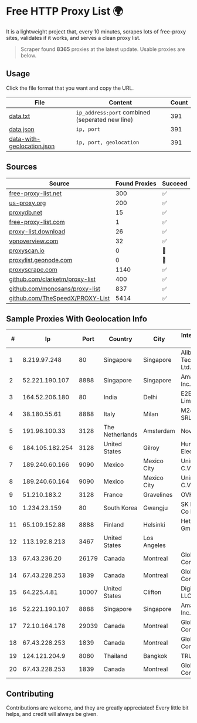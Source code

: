
# Free HTTP Proxy List 🌍

It is a lightweight project that, every 10 minutes, scrapes lots of free-proxy sites, validates if it works, and serves a clean proxy list.


> Scraper found **8365** proxies at the latest update. Usable proxies are below.

## Usage

Click the file format that you want and copy the URL.


|File|Content|Count|
|----|-------|-----|
|[data.txt](https://raw.githubusercontent.com/themiralay/Proxy-List-World/master/data.txt)|`ip_address:port` combined (seperated new line)|391|
|[data.json](https://raw.githubusercontent.com/themiralay/Proxy-List-World/master/data.json)|`ip, port`|391|
|[data-with-geolocation.json](https://raw.githubusercontent.com/themiralay/Proxy-List-World/master/data-with-geolocation.json)|`ip, port, geolocation`|391|

## Sources

|Source|Found Proxies|Succeed|
|------|-------------|-------|
|[free-proxy-list.net](https://free-proxy-list.net)|300|✅|
|[us-proxy.org](https://www.us-proxy.org)|200|✅|
|[proxydb.net](http://proxydb.net)|15|✅|
|[free-proxy-list.com](https://free-proxy-list.com/?page=&port=&type%5B%5D=http&type%5B%5D=https&up_time=0&search=Search)|1|✅|
|[proxy-list.download](https://www.proxy-list.download/HTTP)|26|✅|
|[vpnoverview.com](https://vpnoverview.com/privacy/anonymous-browsing/free-proxy-servers)|32|✅|
|[proxyscan.io](https://www.proxyscan.io)|0|🚫|
|[proxylist.geonode.com](https://proxylist.geonode.com/api/proxy-list?limit=300&page=1&sort_by=lastChecked&sort_type=desc&protocols=http,https)|0|🚫|
|[proxyscrape.com](https://api.proxyscrape.com/v2/?request=displayproxies&protocol=http&timeout=10000&country=all&ssl=all&anonymity=all)|1140|✅|
|[github.com/clarketm/proxy-list](https://raw.githubusercontent.com/clarketm/proxy-list/master/proxy-list-raw.txt)|400|✅|
|[github.com/monosans/proxy-list](https://raw.githubusercontent.com/monosans/proxy-list/main/proxies/http.txt)|837|✅|
|[github.com/TheSpeedX/PROXY-List](https://raw.githubusercontent.com/TheSpeedX/PROXY-List/master/http.txt)|5414|✅|


## Sample Proxies With Geolocation Info

|#|Ip|Port|Country|City|Internet Service Provider|
|-|--|----|-------|----|-------------------------|
|1|8.219.97.248|80|Singapore|Singapore|Alibaba (US) Technology Co., Ltd.|
|2|52.221.190.107|8888|Singapore|Singapore|Amazon.com, Inc.|
|3|164.52.206.180|80|India|Delhi|E2E Networks Limited|
|4|38.180.55.61|8888|Italy|Milan|M247 Europe SRL|
|5|191.96.100.33|3128|The Netherlands|Amsterdam|NovoServe B.V.|
|6|184.105.182.254|3128|United States|Gilroy|Hurricane Electric LLC|
|7|189.240.60.166|9090|Mexico|Mexico City|Uninet S.A. de C.V.|
|8|189.240.60.164|9090|Mexico|Mexico City|Uninet S.A. de C.V.|
|9|51.210.183.2|3128|France|Gravelines|OVH SAS|
|10|1.234.23.159|80|South Korea|Gwangju|SK Broadband Co Ltd|
|11|65.109.152.88|8888|Finland|Helsinki|Hetzner Online GmbH|
|12|113.192.8.213|3467|United States|Los Angeles||
|13|67.43.236.20|26179|Canada|Montreal|GloboTech Communications|
|14|67.43.228.253|1839|Canada|Montreal|GloboTech Communications|
|15|64.225.4.81|10007|United States|Clifton|DigitalOcean, LLC|
|16|52.221.190.107|8888|Singapore|Singapore|Amazon.com, Inc.|
|17|72.10.164.178|29039|Canada|Montreal|GloboTech Communications|
|18|67.43.228.253|1839|Canada|Montreal|GloboTech Communications|
|19|124.121.204.9|8080|Thailand|Bangkok|TRUEBB|
|20|67.43.228.253|1839|Canada|Montreal|GloboTech Communications|



## Contributing

Contributions are welcome, and they are greatly appreciated! Every
little bit helps, and credit will always be given.

